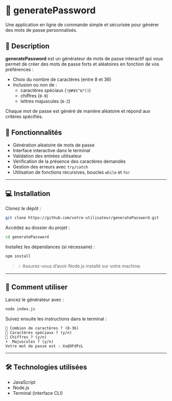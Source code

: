# 🔐 generatePassword

Une application en ligne de commande simple et sécurisée pour générer des mots de passe personnalisés.



## 📝 Description

**generatePassword** est un générateur de mots de passe interactif qui vous permet de créer des mots de passe forts et aléatoires en fonction de vos préférences :

- Choix du nombre de caractères (entre 8 et 36)
- Inclusion ou non de :
  - caractères spéciaux (`!@#$%^&*()`)
  - chiffres (`0-9`)
  - lettres majuscules (`A-Z`)

Chaque mot de passe est généré de manière aléatoire et répond aux critères spécifiés.



## 🚀 Fonctionnalités

- Génération aléatoire de mots de passe
- Interface interactive dans le terminal
- Validation des entrées utilisateur
- Vérification de la présence des caractères demandés
- Gestion des erreurs avec `try/catch`
- Utilisation de fonctions récursives, boucles `while` et `for`

---

## 💻 Installation

Clonez le dépôt :

```bash
git clone https://github.com/votre-utilisateur/generatePassword.git
```

Accédez au dossier du projet :

```bash
cd generatePassword
```

Installez les dépendances (si nécessaire) :

```bash
npm install
```

> 💡 Assurez-vous d’avoir Node.js installé sur votre machine.

---

## 🎯 Comment utiliser

Lancez le générateur avec :

```bash
node index.js
```

Suivez ensuite les instructions dans le terminal :

```text
🔢 Combien de caractères ? (8-36)
🔣 Caractères spéciaux ? (y/n)
🔢 Chiffres ? (y/n)
⬆️  Majuscules ? (y/n)
Votre mot de passe est : Xx@9FdPzL
```

---

## 🛠️ Technologies utilisées

- JavaScript
- Node.js
- Terminal (interface CLI)
